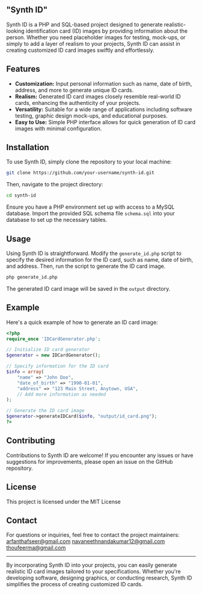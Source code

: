 ## "Synth ID"

Synth ID is a PHP and SQL-based project designed to generate realistic-looking identification card (ID) images by providing information about the person. Whether you need placeholder images for testing, mock-ups, or simply to add a layer of realism to your projects, Synth ID can assist in creating customized ID card images swiftly and effortlessly.

## Features

- **Customization:** Input personal information such as name, date of birth, address, and more to generate unique ID cards.
- **Realism:** Generated ID card images closely resemble real-world ID cards, enhancing the authenticity of your projects.
- **Versatility:** Suitable for a wide range of applications including software testing, graphic design mock-ups, and educational purposes.
- **Easy to Use:** Simple PHP interface allows for quick generation of ID card images with minimal configuration.

## Installation

To use Synth ID, simply clone the repository to your local machine:

```bash
git clone https://github.com/your-username/synth-id.git
```

Then, navigate to the project directory:

```bash
cd synth-id
```

Ensure you have a PHP environment set up with access to a MySQL database. Import the provided SQL schema file `schema.sql` into your database to set up the necessary tables.

## Usage

Using Synth ID is straightforward. Modify the `generate_id.php` script to specify the desired information for the ID card, such as name, date of birth, and address. Then, run the script to generate the ID card image.

```bash
php generate_id.php
```

The generated ID card image will be saved in the `output` directory.

## Example

Here's a quick example of how to generate an ID card image:

```php
<?php
require_once 'IDCardGenerator.php';

// Initialize ID card generator
$generator = new IDCardGenerator();

// Specify information for the ID card
$info = array(
    "name" => "John Doe",
    "date_of_birth" => "1990-01-01",
    "address" => "123 Main Street, Anytown, USA",
    // Add more information as needed
);

// Generate the ID card image
$generator->generateIDCard($info, "output/id_card.png");
?>
```

## Contributing

Contributions to Synth ID are welcome! If you encounter any issues or have suggestions for improvements, please open an issue on the GitHub repository.

## License

This project is licensed under the MIT License


## Contact

For questions or inquiries, feel free to contact the project maintainers:
arfanthafseer@gmail.com
navaneethnandakumar12@gmail.com
thoufeerma@gmail.com


---

By incorporating Synth ID into your projects, you can easily generate realistic ID card images tailored to your specifications. Whether you're developing software, designing graphics, or conducting research, Synth ID simplifies the process of creating customized ID cards.
